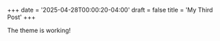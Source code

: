 +++
date = '2025-04-28T00:00:20-04:00'
draft = false
title = 'My Third Post'
+++

The theme is working!